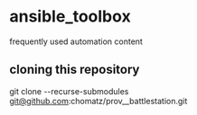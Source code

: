 # ansible_toolbox
frequently used automation content

## cloning this repository
git clone --recurse-submodules git@github.com:chomatz/prov__battlestation.git
